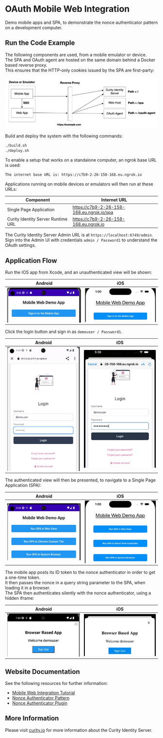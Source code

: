 # OAuth Mobile Web Integration

Demo mobile apps and SPA, to demonstrate the nonce authenticator pattern on a development computer.

## Run the Code Example

The following components are used, from a mobile emulator or device.\
The SPA and OAuth agent are hosted on the same domain behind a Docker based reverse proxy.\
This ensures that the HTTP-only cookies issued by the SPA are first-party:

![Components](./doc/components.jpg)

Build and deploy the system with the following commands:

```bash
./build.sh
./deploy.sh
```

To enable a setup that works on a standalone computer, an ngrok base URL is used:

```bash
The internet base URL is: https://c7b9-2-26-158-168.eu.ngrok.io
```

Applications running on mobile devices or emulators will then run at these URLs:

| Component | Internet URL |
| --------- | ------------ |
| Single Page Application | https://c7b9-2-26-158-168.eu.ngrok.io/spa |
| Curity Identity Server Runtime URL | https://c7b9-2-26-158-168.eu.ngrok.io |

The Curity Identity Server Admin URL is at `https://localhost:6749/admin`.\
Sign into the Admin UI with credentials `admin / Password1` to understand the OAuth settings.

## Application Flow

Run the IOS app from Xcode, and an unauthenticated view will be shown:

| Android | iOS |
| ------- | --- |
| <img src="./doc/android-app.jpg" /> | <img src="./doc/ios-app.jpg" />

Click the login button and sign in as `demouser / Password1`.

| Android | iOS |
| ------- | --- |
| <img src="./doc/android-login.jpg" /> | <img src="./doc/ios-login.jpg" />

The authenticated view will then be presented, to navigate to a Single Page Application (SPA):

| Android | iOS |
| ------- | --- |
| <img src="./doc/android-navigation.jpg" /> | <img src="./doc/ios-navigation.jpg" />

The mobile app posts its ID token to the nonce authenticator in order to get a one-time token.\
It then passes the nonce in a query string parameter to the SPA, when loading it in a browser.\
The SPA then authenticates silently with the nonce authenticator, using a hidden iframe:

| Android | iOS |
| ------- | --- |
| <img src="./doc/android-sso.jpg" /> | <img src="./doc/ios-sso.jpg" />

## Website Documentation

See the following resources for further information:

- [Mobile Web Integration Tutorial](https://curity.io/resources/learn/mobile-web-integration-example)
- [Nonce Authenticator Pattern](https://curity.io/resources/learn/nonce-authenticator-pattern)
- [Nonce Authenticator Plugin](https://github.com/curityio/nonce-authenticator)

## More Information

Please visit [curity.io](https://curity.io/) for more information about the Curity Identity Server.
